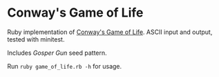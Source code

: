 # Conway's Game of Life

Ruby implementation of [Conway's Game of Life](http://en.wikipedia.org/wiki/Conway%27s_Game_of_Life). ASCII input and output, tested with minitest.

Includes *Gosper Gun* seed pattern.

Run `ruby game_of_life.rb -h` for usage.
